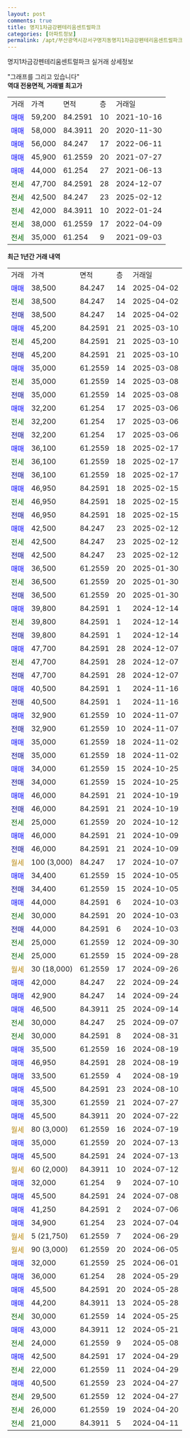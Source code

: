 ```yaml
---
layout: post
comments: true
title: 명지1차금강펜테리움센트럴파크
categories: [아파트정보]
permalink: /apt/부산광역시강서구명지동명지1차금강펜테리움센트럴파크
---
```


명지1차금강펜테리움센트럴파크 실거래 상세정보

<script type="text/javascript">
  google.charts.load('current', {'packages':['line', 'corechart']});
  google.charts.setOnLoadCallback(drawChart);

  function drawChart() {
    var data = new google.visualization.DataTable();
    data.addColumn('date', '거래일');
    data.addColumn('number', "매매");
    data.addColumn('number', "전세");
    data.addColumn('number', "전매");

    data.addRows([[new Date(Date.parse("2025-04-02")), 38500, null, null], [new Date(Date.parse("2025-04-02")), null, 38500, null], [new Date(Date.parse("2025-04-02")), null, null, 38500], [new Date(Date.parse("2025-03-10")), 45200, null, null], [new Date(Date.parse("2025-03-10")), null, 45200, null], [new Date(Date.parse("2025-03-10")), null, null, 45200], [new Date(Date.parse("2025-03-08")), 35000, null, null], [new Date(Date.parse("2025-03-08")), null, 35000, null], [new Date(Date.parse("2025-03-08")), null, null, 35000], [new Date(Date.parse("2025-03-06")), 32200, null, null], [new Date(Date.parse("2025-03-06")), null, 32200, null], [new Date(Date.parse("2025-03-06")), null, null, 32200], [new Date(Date.parse("2025-02-17")), 36100, null, null], [new Date(Date.parse("2025-02-17")), null, 36100, null], [new Date(Date.parse("2025-02-17")), null, null, 36100], [new Date(Date.parse("2025-02-15")), 46950, null, null], [new Date(Date.parse("2025-02-15")), null, 46950, null], [new Date(Date.parse("2025-02-15")), null, null, 46950], [new Date(Date.parse("2025-02-12")), 42500, null, null], [new Date(Date.parse("2025-02-12")), null, 42500, null], [new Date(Date.parse("2025-02-12")), null, null, 42500], [new Date(Date.parse("2025-01-30")), 36500, null, null], [new Date(Date.parse("2025-01-30")), null, 36500, null], [new Date(Date.parse("2025-01-30")), null, null, 36500], [new Date(Date.parse("2024-12-14")), 39800, null, null], [new Date(Date.parse("2024-12-14")), null, 39800, null], [new Date(Date.parse("2024-12-14")), null, null, 39800], [new Date(Date.parse("2024-12-07")), 47700, null, null], [new Date(Date.parse("2024-12-07")), null, 47700, null], [new Date(Date.parse("2024-12-07")), null, null, 47700], [new Date(Date.parse("2024-11-16")), 40500, null, null], [new Date(Date.parse("2024-11-16")), null, null, 40500], [new Date(Date.parse("2024-11-07")), 32900, null, null], [new Date(Date.parse("2024-11-07")), null, null, 32900], [new Date(Date.parse("2024-11-02")), 35000, null, null], [new Date(Date.parse("2024-11-02")), null, null, 35000], [new Date(Date.parse("2024-10-25")), 34000, null, null], [new Date(Date.parse("2024-10-25")), null, null, 34000], [new Date(Date.parse("2024-10-19")), 46000, null, null], [new Date(Date.parse("2024-10-19")), null, null, 46000], [new Date(Date.parse("2024-10-12")), null, 25000, null], [new Date(Date.parse("2024-10-09")), 46000, null, null], [new Date(Date.parse("2024-10-09")), null, null, 46000], [new Date(Date.parse("2024-10-07")), null, null, null], [new Date(Date.parse("2024-10-05")), 34400, null, null], [new Date(Date.parse("2024-10-05")), null, null, 34400], [new Date(Date.parse("2024-10-03")), 44000, null, null], [new Date(Date.parse("2024-10-03")), null, 30000, null], [new Date(Date.parse("2024-10-03")), null, null, 44000], [new Date(Date.parse("2024-09-30")), null, 25000, null], [new Date(Date.parse("2024-09-28")), null, 25000, null], [new Date(Date.parse("2024-09-26")), null, null, null], [new Date(Date.parse("2024-09-24")), 42000, null, null], [new Date(Date.parse("2024-09-24")), 42900, null, null], [new Date(Date.parse("2024-09-14")), 46500, null, null], [new Date(Date.parse("2024-09-07")), null, 30000, null], [new Date(Date.parse("2024-08-31")), null, 30000, null], [new Date(Date.parse("2024-08-19")), 35500, null, null], [new Date(Date.parse("2024-08-19")), 46950, null, null], [new Date(Date.parse("2024-08-19")), 33500, null, null], [new Date(Date.parse("2024-08-10")), 45500, null, null], [new Date(Date.parse("2024-07-27")), 35300, null, null], [new Date(Date.parse("2024-07-22")), 45500, null, null], [new Date(Date.parse("2024-07-19")), null, null, null], [new Date(Date.parse("2024-07-13")), 35000, null, null], [new Date(Date.parse("2024-07-13")), 45500, null, null], [new Date(Date.parse("2024-07-12")), null, null, null], [new Date(Date.parse("2024-07-10")), 32000, null, null], [new Date(Date.parse("2024-07-08")), 45500, null, null], [new Date(Date.parse("2024-07-06")), 41250, null, null], [new Date(Date.parse("2024-07-04")), 34900, null, null], [new Date(Date.parse("2024-06-29")), null, null, null], [new Date(Date.parse("2024-06-05")), null, null, null], [new Date(Date.parse("2024-06-01")), 32000, null, null], [new Date(Date.parse("2024-05-29")), 36000, null, null], [new Date(Date.parse("2024-05-28")), 45500, null, null], [new Date(Date.parse("2024-05-28")), 44200, null, null], [new Date(Date.parse("2024-05-25")), null, 30000, null], [new Date(Date.parse("2024-05-21")), 43000, null, null], [new Date(Date.parse("2024-05-08")), null, 24000, null], [new Date(Date.parse("2024-04-29")), 42500, null, null], [new Date(Date.parse("2024-04-29")), null, 22000, null], [new Date(Date.parse("2024-04-27")), 40500, null, null], [new Date(Date.parse("2024-04-27")), null, 29500, null], [new Date(Date.parse("2024-04-20")), null, 26000, null], [new Date(Date.parse("2024-04-11")), null, 21000, null]]);

    var options = {
      hAxis: {
        format: 'yyyy/MM/dd'
      },    
      lineWidth: 0,
      pointsVisible: true,    
      title: '최근 1년간 유형별 실거래가 분포',
      legend: { position: 'bottom' }
    };

    var formatter = new google.visualization.NumberFormat({pattern:'###,###'} );
    formatter.format(data, 1);
    formatter.format(data, 2);
    
    setTimeout(function() {
        var chart = new google.visualization.LineChart(document.getElementById('columnchart_material'));
        chart.draw(data, (options));
        document.getElementById('loading').style.display = 'none';
    }, 200);
  }
</script>


<div id="loading" style="z-index:20; display: block; margin-left: 0px">"그래프를 그리고 있습니다"</div>
<div id="columnchart_material" style="width: 95%; margin-left: 0px; display: block"></div>
<!-- contents start -->
<b>역대 전용면적, 거래별 최고가</b>
<table class="sortable">
    <tr>
      <td>거래</td>
      <td>가격</td>
      <td>면적</td>
      <td>층</td>
      <td>거래일</td>
    </tr>
        <tr>
          <td><a style="color: blue">매매</a></td>
          <td>59,200</td>
          <td>84.2591</td>
          <td>10</td>
          <td>2021-10-16</td>
        </tr>            <tr>
          <td><a style="color: blue">매매</a></td>
          <td>58,000</td>
          <td>84.3911</td>
          <td>20</td>
          <td>2020-11-30</td>
        </tr>            <tr>
          <td><a style="color: blue">매매</a></td>
          <td>56,000</td>
          <td>84.247</td>
          <td>17</td>
          <td>2022-06-11</td>
        </tr>            <tr>
          <td><a style="color: blue">매매</a></td>
          <td>45,900</td>
          <td>61.2559</td>
          <td>20</td>
          <td>2021-07-27</td>
        </tr>            <tr>
          <td><a style="color: blue">매매</a></td>
          <td>44,000</td>
          <td>61.254</td>
          <td>27</td>
          <td>2021-06-13</td>
        </tr>        
        <tr>
              <td><a style="color: darkgreen">전세</a></td>
              <td>47,700</td>
              <td>84.2591</td>
              <td>28</td>
              <td>2024-12-07</td>
            </tr>            <tr>
              <td><a style="color: darkgreen">전세</a></td>
              <td>42,500</td>
              <td>84.247</td>
              <td>23</td>
              <td>2025-02-12</td>
            </tr>            <tr>
              <td><a style="color: darkgreen">전세</a></td>
              <td>42,000</td>
              <td>84.3911</td>
              <td>10</td>
              <td>2022-01-24</td>
            </tr>            <tr>
              <td><a style="color: darkgreen">전세</a></td>
              <td>38,000</td>
              <td>61.2559</td>
              <td>17</td>
              <td>2022-04-09</td>
            </tr>            <tr>
              <td><a style="color: darkgreen">전세</a></td>
              <td>35,000</td>
              <td>61.254</td>
              <td>9</td>
              <td>2021-09-03</td>
            </tr>        
    
</table>

<b>최근 1년간 거래 내역</b>

<table class="sortable">
    <tr>
      <td>거래</td>
      <td>가격</td>
      <td>면적</td>
      <td>층</td>
      <td>거래일</td>
    </tr>
    <tr>
      <td><a style="color: blue">매매</a></td>
      <td>38,500</td>
      <td>84.247</td>
      <td>14</td>
      <td>2025-04-02</td>
    </tr>          <tr>
      <td><a style="color: darkgreen">전세</a></td>
      <td>38,500</td>
      <td>84.247</td>
      <td>14</td>
      <td>2025-04-02</td>
    </tr>          <tr>
      <td><a style="color: darkblue">전매</a></td>
      <td>38,500</td>
      <td>84.247</td>
      <td>14</td>
      <td>2025-04-02</td>
    </tr>          <tr>
      <td><a style="color: blue">매매</a></td>
      <td>45,200</td>
      <td>84.2591</td>
      <td>21</td>
      <td>2025-03-10</td>
    </tr>          <tr>
      <td><a style="color: darkgreen">전세</a></td>
      <td>45,200</td>
      <td>84.2591</td>
      <td>21</td>
      <td>2025-03-10</td>
    </tr>          <tr>
      <td><a style="color: darkblue">전매</a></td>
      <td>45,200</td>
      <td>84.2591</td>
      <td>21</td>
      <td>2025-03-10</td>
    </tr>          <tr>
      <td><a style="color: blue">매매</a></td>
      <td>35,000</td>
      <td>61.2559</td>
      <td>14</td>
      <td>2025-03-08</td>
    </tr>          <tr>
      <td><a style="color: darkgreen">전세</a></td>
      <td>35,000</td>
      <td>61.2559</td>
      <td>14</td>
      <td>2025-03-08</td>
    </tr>          <tr>
      <td><a style="color: darkblue">전매</a></td>
      <td>35,000</td>
      <td>61.2559</td>
      <td>14</td>
      <td>2025-03-08</td>
    </tr>          <tr>
      <td><a style="color: blue">매매</a></td>
      <td>32,200</td>
      <td>61.254</td>
      <td>17</td>
      <td>2025-03-06</td>
    </tr>          <tr>
      <td><a style="color: darkgreen">전세</a></td>
      <td>32,200</td>
      <td>61.254</td>
      <td>17</td>
      <td>2025-03-06</td>
    </tr>          <tr>
      <td><a style="color: darkblue">전매</a></td>
      <td>32,200</td>
      <td>61.254</td>
      <td>17</td>
      <td>2025-03-06</td>
    </tr>          <tr>
      <td><a style="color: blue">매매</a></td>
      <td>36,100</td>
      <td>61.2559</td>
      <td>18</td>
      <td>2025-02-17</td>
    </tr>          <tr>
      <td><a style="color: darkgreen">전세</a></td>
      <td>36,100</td>
      <td>61.2559</td>
      <td>18</td>
      <td>2025-02-17</td>
    </tr>          <tr>
      <td><a style="color: darkblue">전매</a></td>
      <td>36,100</td>
      <td>61.2559</td>
      <td>18</td>
      <td>2025-02-17</td>
    </tr>          <tr>
      <td><a style="color: blue">매매</a></td>
      <td>46,950</td>
      <td>84.2591</td>
      <td>18</td>
      <td>2025-02-15</td>
    </tr>          <tr>
      <td><a style="color: darkgreen">전세</a></td>
      <td>46,950</td>
      <td>84.2591</td>
      <td>18</td>
      <td>2025-02-15</td>
    </tr>          <tr>
      <td><a style="color: darkblue">전매</a></td>
      <td>46,950</td>
      <td>84.2591</td>
      <td>18</td>
      <td>2025-02-15</td>
    </tr>          <tr>
      <td><a style="color: blue">매매</a></td>
      <td>42,500</td>
      <td>84.247</td>
      <td>23</td>
      <td>2025-02-12</td>
    </tr>          <tr>
      <td><a style="color: darkgreen">전세</a></td>
      <td>42,500</td>
      <td>84.247</td>
      <td>23</td>
      <td>2025-02-12</td>
    </tr>          <tr>
      <td><a style="color: darkblue">전매</a></td>
      <td>42,500</td>
      <td>84.247</td>
      <td>23</td>
      <td>2025-02-12</td>
    </tr>          <tr>
      <td><a style="color: blue">매매</a></td>
      <td>36,500</td>
      <td>61.2559</td>
      <td>20</td>
      <td>2025-01-30</td>
    </tr>          <tr>
      <td><a style="color: darkgreen">전세</a></td>
      <td>36,500</td>
      <td>61.2559</td>
      <td>20</td>
      <td>2025-01-30</td>
    </tr>          <tr>
      <td><a style="color: darkblue">전매</a></td>
      <td>36,500</td>
      <td>61.2559</td>
      <td>20</td>
      <td>2025-01-30</td>
    </tr>          <tr>
      <td><a style="color: blue">매매</a></td>
      <td>39,800</td>
      <td>84.2591</td>
      <td>1</td>
      <td>2024-12-14</td>
    </tr>          <tr>
      <td><a style="color: darkgreen">전세</a></td>
      <td>39,800</td>
      <td>84.2591</td>
      <td>1</td>
      <td>2024-12-14</td>
    </tr>          <tr>
      <td><a style="color: darkblue">전매</a></td>
      <td>39,800</td>
      <td>84.2591</td>
      <td>1</td>
      <td>2024-12-14</td>
    </tr>          <tr>
      <td><a style="color: blue">매매</a></td>
      <td>47,700</td>
      <td>84.2591</td>
      <td>28</td>
      <td>2024-12-07</td>
    </tr>          <tr>
      <td><a style="color: darkgreen">전세</a></td>
      <td>47,700</td>
      <td>84.2591</td>
      <td>28</td>
      <td>2024-12-07</td>
    </tr>          <tr>
      <td><a style="color: darkblue">전매</a></td>
      <td>47,700</td>
      <td>84.2591</td>
      <td>28</td>
      <td>2024-12-07</td>
    </tr>          <tr>
      <td><a style="color: blue">매매</a></td>
      <td>40,500</td>
      <td>84.2591</td>
      <td>1</td>
      <td>2024-11-16</td>
    </tr>          <tr>
      <td><a style="color: darkblue">전매</a></td>
      <td>40,500</td>
      <td>84.2591</td>
      <td>1</td>
      <td>2024-11-16</td>
    </tr>          <tr>
      <td><a style="color: blue">매매</a></td>
      <td>32,900</td>
      <td>61.2559</td>
      <td>10</td>
      <td>2024-11-07</td>
    </tr>          <tr>
      <td><a style="color: darkblue">전매</a></td>
      <td>32,900</td>
      <td>61.2559</td>
      <td>10</td>
      <td>2024-11-07</td>
    </tr>          <tr>
      <td><a style="color: blue">매매</a></td>
      <td>35,000</td>
      <td>61.2559</td>
      <td>18</td>
      <td>2024-11-02</td>
    </tr>          <tr>
      <td><a style="color: darkblue">전매</a></td>
      <td>35,000</td>
      <td>61.2559</td>
      <td>18</td>
      <td>2024-11-02</td>
    </tr>          <tr>
      <td><a style="color: blue">매매</a></td>
      <td>34,000</td>
      <td>61.2559</td>
      <td>15</td>
      <td>2024-10-25</td>
    </tr>          <tr>
      <td><a style="color: darkblue">전매</a></td>
      <td>34,000</td>
      <td>61.2559</td>
      <td>15</td>
      <td>2024-10-25</td>
    </tr>          <tr>
      <td><a style="color: blue">매매</a></td>
      <td>46,000</td>
      <td>84.2591</td>
      <td>21</td>
      <td>2024-10-19</td>
    </tr>          <tr>
      <td><a style="color: darkblue">전매</a></td>
      <td>46,000</td>
      <td>84.2591</td>
      <td>21</td>
      <td>2024-10-19</td>
    </tr>          <tr>
      <td><a style="color: darkgreen">전세</a></td>
      <td>25,000</td>
      <td>61.2559</td>
      <td>20</td>
      <td>2024-10-12</td>
    </tr>          <tr>
      <td><a style="color: blue">매매</a></td>
      <td>46,000</td>
      <td>84.2591</td>
      <td>21</td>
      <td>2024-10-09</td>
    </tr>          <tr>
      <td><a style="color: darkblue">전매</a></td>
      <td>46,000</td>
      <td>84.2591</td>
      <td>21</td>
      <td>2024-10-09</td>
    </tr>          <tr>
      <td><a style="color: darkgoldenrod">월세</a></td>
      <td>100 (3,000)</td>
      <td>84.247</td>
      <td>17</td>
      <td>2024-10-07</td>
    </tr>          <tr>
      <td><a style="color: blue">매매</a></td>
      <td>34,400</td>
      <td>61.2559</td>
      <td>15</td>
      <td>2024-10-05</td>
    </tr>          <tr>
      <td><a style="color: darkblue">전매</a></td>
      <td>34,400</td>
      <td>61.2559</td>
      <td>15</td>
      <td>2024-10-05</td>
    </tr>          <tr>
      <td><a style="color: blue">매매</a></td>
      <td>44,000</td>
      <td>84.2591</td>
      <td>6</td>
      <td>2024-10-03</td>
    </tr>          <tr>
      <td><a style="color: darkgreen">전세</a></td>
      <td>30,000</td>
      <td>84.2591</td>
      <td>20</td>
      <td>2024-10-03</td>
    </tr>          <tr>
      <td><a style="color: darkblue">전매</a></td>
      <td>44,000</td>
      <td>84.2591</td>
      <td>6</td>
      <td>2024-10-03</td>
    </tr>          <tr>
      <td><a style="color: darkgreen">전세</a></td>
      <td>25,000</td>
      <td>61.2559</td>
      <td>12</td>
      <td>2024-09-30</td>
    </tr>          <tr>
      <td><a style="color: darkgreen">전세</a></td>
      <td>25,000</td>
      <td>61.2559</td>
      <td>15</td>
      <td>2024-09-28</td>
    </tr>          <tr>
      <td><a style="color: darkgoldenrod">월세</a></td>
      <td>30 (18,000)</td>
      <td>61.2559</td>
      <td>17</td>
      <td>2024-09-26</td>
    </tr>          <tr>
      <td><a style="color: blue">매매</a></td>
      <td>42,000</td>
      <td>84.247</td>
      <td>22</td>
      <td>2024-09-24</td>
    </tr>          <tr>
      <td><a style="color: blue">매매</a></td>
      <td>42,900</td>
      <td>84.247</td>
      <td>14</td>
      <td>2024-09-24</td>
    </tr>          <tr>
      <td><a style="color: blue">매매</a></td>
      <td>46,500</td>
      <td>84.3911</td>
      <td>25</td>
      <td>2024-09-14</td>
    </tr>          <tr>
      <td><a style="color: darkgreen">전세</a></td>
      <td>30,000</td>
      <td>84.247</td>
      <td>25</td>
      <td>2024-09-07</td>
    </tr>          <tr>
      <td><a style="color: darkgreen">전세</a></td>
      <td>30,000</td>
      <td>84.2591</td>
      <td>8</td>
      <td>2024-08-31</td>
    </tr>          <tr>
      <td><a style="color: blue">매매</a></td>
      <td>35,500</td>
      <td>61.2559</td>
      <td>16</td>
      <td>2024-08-19</td>
    </tr>          <tr>
      <td><a style="color: blue">매매</a></td>
      <td>46,950</td>
      <td>84.2591</td>
      <td>28</td>
      <td>2024-08-19</td>
    </tr>          <tr>
      <td><a style="color: blue">매매</a></td>
      <td>33,500</td>
      <td>61.2559</td>
      <td>4</td>
      <td>2024-08-19</td>
    </tr>          <tr>
      <td><a style="color: blue">매매</a></td>
      <td>45,500</td>
      <td>84.2591</td>
      <td>23</td>
      <td>2024-08-10</td>
    </tr>          <tr>
      <td><a style="color: blue">매매</a></td>
      <td>35,300</td>
      <td>61.2559</td>
      <td>21</td>
      <td>2024-07-27</td>
    </tr>          <tr>
      <td><a style="color: blue">매매</a></td>
      <td>45,500</td>
      <td>84.3911</td>
      <td>20</td>
      <td>2024-07-22</td>
    </tr>          <tr>
      <td><a style="color: darkgoldenrod">월세</a></td>
      <td>80 (3,000)</td>
      <td>61.2559</td>
      <td>16</td>
      <td>2024-07-19</td>
    </tr>          <tr>
      <td><a style="color: blue">매매</a></td>
      <td>35,000</td>
      <td>61.2559</td>
      <td>20</td>
      <td>2024-07-13</td>
    </tr>          <tr>
      <td><a style="color: blue">매매</a></td>
      <td>45,500</td>
      <td>84.2591</td>
      <td>24</td>
      <td>2024-07-13</td>
    </tr>          <tr>
      <td><a style="color: darkgoldenrod">월세</a></td>
      <td>60 (2,000)</td>
      <td>84.3911</td>
      <td>10</td>
      <td>2024-07-12</td>
    </tr>          <tr>
      <td><a style="color: blue">매매</a></td>
      <td>32,000</td>
      <td>61.254</td>
      <td>9</td>
      <td>2024-07-10</td>
    </tr>          <tr>
      <td><a style="color: blue">매매</a></td>
      <td>45,500</td>
      <td>84.2591</td>
      <td>24</td>
      <td>2024-07-08</td>
    </tr>          <tr>
      <td><a style="color: blue">매매</a></td>
      <td>41,250</td>
      <td>84.2591</td>
      <td>2</td>
      <td>2024-07-06</td>
    </tr>          <tr>
      <td><a style="color: blue">매매</a></td>
      <td>34,900</td>
      <td>61.254</td>
      <td>23</td>
      <td>2024-07-04</td>
    </tr>          <tr>
      <td><a style="color: darkgoldenrod">월세</a></td>
      <td>5 (21,750)</td>
      <td>61.2559</td>
      <td>7</td>
      <td>2024-06-29</td>
    </tr>          <tr>
      <td><a style="color: darkgoldenrod">월세</a></td>
      <td>90 (3,000)</td>
      <td>61.2559</td>
      <td>20</td>
      <td>2024-06-05</td>
    </tr>          <tr>
      <td><a style="color: blue">매매</a></td>
      <td>32,000</td>
      <td>61.2559</td>
      <td>25</td>
      <td>2024-06-01</td>
    </tr>          <tr>
      <td><a style="color: blue">매매</a></td>
      <td>36,000</td>
      <td>61.254</td>
      <td>28</td>
      <td>2024-05-29</td>
    </tr>          <tr>
      <td><a style="color: blue">매매</a></td>
      <td>45,500</td>
      <td>84.2591</td>
      <td>20</td>
      <td>2024-05-28</td>
    </tr>          <tr>
      <td><a style="color: blue">매매</a></td>
      <td>44,200</td>
      <td>84.3911</td>
      <td>13</td>
      <td>2024-05-28</td>
    </tr>          <tr>
      <td><a style="color: darkgreen">전세</a></td>
      <td>30,000</td>
      <td>61.2559</td>
      <td>14</td>
      <td>2024-05-25</td>
    </tr>          <tr>
      <td><a style="color: blue">매매</a></td>
      <td>43,000</td>
      <td>84.3911</td>
      <td>12</td>
      <td>2024-05-21</td>
    </tr>          <tr>
      <td><a style="color: darkgreen">전세</a></td>
      <td>24,000</td>
      <td>61.2559</td>
      <td>9</td>
      <td>2024-05-08</td>
    </tr>          <tr>
      <td><a style="color: blue">매매</a></td>
      <td>42,500</td>
      <td>84.2591</td>
      <td>17</td>
      <td>2024-04-29</td>
    </tr>          <tr>
      <td><a style="color: darkgreen">전세</a></td>
      <td>22,000</td>
      <td>61.2559</td>
      <td>11</td>
      <td>2024-04-29</td>
    </tr>          <tr>
      <td><a style="color: blue">매매</a></td>
      <td>40,500</td>
      <td>61.2559</td>
      <td>23</td>
      <td>2024-04-27</td>
    </tr>          <tr>
      <td><a style="color: darkgreen">전세</a></td>
      <td>29,500</td>
      <td>61.2559</td>
      <td>12</td>
      <td>2024-04-27</td>
    </tr>          <tr>
      <td><a style="color: darkgreen">전세</a></td>
      <td>26,000</td>
      <td>61.2559</td>
      <td>19</td>
      <td>2024-04-20</td>
    </tr>          <tr>
      <td><a style="color: darkgreen">전세</a></td>
      <td>21,000</td>
      <td>84.3911</td>
      <td>5</td>
      <td>2024-04-11</td>
    </tr>      </table>
<!-- contents end -->    

